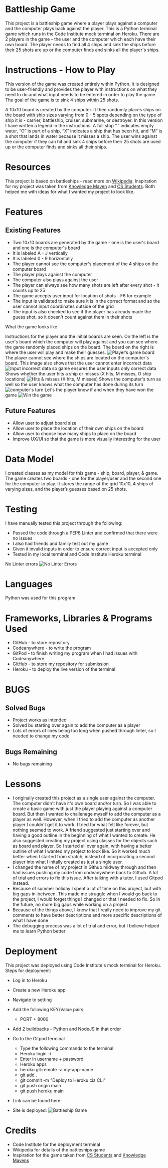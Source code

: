 # Battleship Game

This project is a battleship game where a player plays against a computer and the computer plays back against the player.
This is a Python terminal game which runs in the Code Institute mock terminal on Heroku.
There are 2 players in the game - the user and the computer which each have their own board.
The player needs to find all 4 ships and sink the ships before their 25 shots are up or the computer finds and sinks all the player's ships.

# Instructions - How to Play

This version of the game was created entirely within Python. It is designed to be user-friendly and provides the player with instructions on what they need to do and what input needs to be entered in order to play the game. The goal of the game is to sink 4 ships within 25 shots.

A 10x10 board is created by the computer. It then randomly places ships on the board with ship sizes varying from 0 - 5 spots depending on the type of ship it is - carrier, battleship, cruiser, submarine, or destroyer. In this version I have written a legend in the instructions. A full stop “.” indicates empty water, “O” is part of a ship, “X” indicates a ship that has been hit, and “M” is a shot that lands in water because it misses a ship. The user wins against the computer if they can hit and sink 4 ships before their 25 shots are used up or the computer finds and sinks all their ships.

# Resources

This project is based on battleships - read more on [Wikipedia](https://en.wikipedia.org/wiki/Battleship_(game)).
Inspiration for my project was taken from [Knowledge Maven](https://www.youtube.com/watch?v=tF1WRCrd_HQ) and [CS Students](https://www.youtube.com/watch?v=MgJBgnsDcF0). Both helped me with ideas for what I wanted my project to look like. 

# Features

## Existing Features

* Two 10x10 boards are generated by the game - one is the user's board and one is the computer's board
* It is labeled A - J vertically
* It is labeled 0 - 9 horizontally
* The player cannot see the computer's placement of the 4 ships on the computer board
* The player plays against the computer
* The computer also plays against the user
* The player can always see how many shots are left after every shot - it counts up to 25
* The game accepts user input for location of shots - F6 for example
* The input is validated to make sure it is in the correct format and so the user cannot input coordinates outside of the grid
* The input is also checked to see if the player has already made the guess shot, so it doesn't count against them in their shots


What the game looks like

Instructions for the player and the initial boards are seen. On the left is the user's board which the computer will play against and you can see where the game randomly placed ships on the board. The board on the right is where the user will play and make their guesses.
![Player’s game board](assets/images/instructions.png)
The player cannot see where the ships are located on the computer's board.
This image also shows that the user cannot enter incorrect data
![Input incorrect data so game ensures the user inputs only correct data](assets/images/incorrectdata.png)
Shows whether the user hits a ship or misses (X hits, M misses, O ship locations)
![Hits & misses (X hits, M misses)](assets/images/hitsandmisses.png)
Shows the computer's turn as well so the user knows what the computer has done during its turn
![computer's turn](assets/images/computerturn.png)
Let's the player know if and when they have won the game
![Win the game](assets/images/gameover.png)

## Future Features

* Allow user to adjust board size 
* Allow user to place the location of their own ships on the board
* Allow user to choose how many ships to place on the board
* Improve UX/UI so that the game is more visually interesting for the user

# Data Model

I created classes as my model for this game - ship, board, player, & game. The game creates two boards - one for the player/user and the second one for the computer to play.
 It stores the range of the grid 10x10, 4 ships of varying sizes, and the player’s guesses based on 25 shots. 

# Testing

I have manually tested this project through the following:

* Passed the code through a PEP8 Linter and confirmed that there were no issues
* I also had friends and family test out my game
* Given it invalid inputs in order to ensure correct input is accepted only
* Tested in my local terminal and Code Institute Heroku terminal

No Linter errors
![No Linter Errors](assets/images/linter.png)

# Languages
Python was used for this program

# Frameworks, Libraries & Programs Used
* GitHub - to store repository
* Codeanywhere - to write the program
* GitPod - to finish writing my program when I had issues with Codeanywhere
* GitHub - to store my repository for submission
* Heroku - to deploy the live version of the terminal

# BUGS

## Solved Bugs

* Project works as intended
* Solved bu starting over again to add the computer as a player
* Lots of errors of lines being too long when pushed through linter, so I needed to change my code

## Bugs Remaining

* No bugs remaining

# Lessons

* I originally created this project as a single user against the computer. The computer didn't have it's own board and/or turn. So I was able to create a basic game with just the player playing against a computer board. But then I wanted to challenege myself to add the computer as a player as well. However, when I tried to add the computer as another player I couldn't get it to work. I tried for what felt like forever, but nothing seemed to work. A friend suggested just starting over  and having a good outline in the beginning of what I wanted to create. He also suggested creating my project using classes for the objects such as board and player. So I started all over again, with having a better outline of what I wanted my project to look like. So it worked much better when I started from stratch, instead of incorporating a second player into what I initally created as just a single user.
* I changed the name of my project in Github midway through and then had issues pushing my code from codeanywhere back to Github. A lot of trial and errors to fix this issue. After talking with a tutor, I used Gitpod instead.
* Because of summer holiday I spent a lot of time on this project, but with big gaps in-between. This made me struggle when I would go back to the project, I would forget things I changed or that I needed to fix. So in the future, no more big gaps while working on a project
* Because of the things above, I know that I really need to improve my git comments to have better descriptions and more specific descriptions of what I have done
* The debugging process was a lot of trial and error, but I believe helped me to learn Python better

# Deployment

This project was deployed using Code Institute's mock terminal for Heroku.
Steps for deployment:
* Log in to Heroku
* Create a new Heroku app
* Navigate to setting
* Add the following KEY/Value pairs:
    * PORT + 8000
* Add 2 buildbacks - Python and NodeJS in that order
* Go to the Gitpod terminal
    * Type the following commands to the terminal
    * Heroku login -i
    * Enter in username + password
    * Heroku apps
    * heroku git:remote -a my-app-name
    * git add .
    * git commit -m "Deploy to Heroku cia CLI"
    * git push origin main
    * git push heroku main

* Link can be found here: 
* Site is deployed: ![Battleship Game](https://project-three-battleship-42bd9eb292ca.herokuapp.com/)

# Credits

* Code Institute for the deployment terminal
* Wikipedia for details of the battleships game
* Inspiration for the game taken from  [CS Students](https://www.youtube.com/watch?v=MgJBgnsDcF0) and [Knowledge Mavens](https://www.youtube.com/watch?v=tF1WRCrd_HQ)





